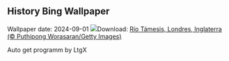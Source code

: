 ## History Bing Wallpaper
Wallpaper date: 2024-09-01
![](https://www.bing.com/th?id=OHR.ThamesLondon_ES-ES4307363719_UHD.jpg&w=1000)Download: [Río Támesis, Londres, Inglaterra (© Puthipong Worasaran/Getty Images)](https://www.bing.com/th?id=OHR.ThamesLondon_ES-ES4307363719_UHD.jpg)

Auto get programm by LtgX
